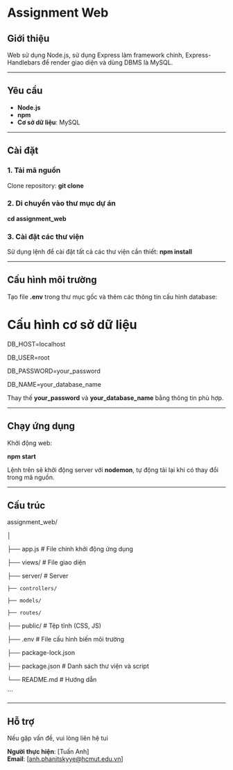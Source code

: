 
# Assignment Web

## Giới thiệu
Web sử dụng Node.js, sử dụng Express làm framework chính, Express-Handlebars để render giao diện và dùng DBMS là MySQL.

---

## Yêu cầu
- **Node.js**
- **npm** 
- **Cơ sở dữ liệu**: MySQL

---

## Cài đặt

### 1. Tải mã nguồn
Clone repository:
**git clone** <repository-url>


### 2. Di chuyển vào thư mục dự án
**cd assignment_web**

### 3. Cài đặt các thư viện
Sử dụng lệnh để cài đặt tất cả các thư viện cần thiết:
**npm install**

---

## Cấu hình môi trường
Tạo file **.env** trong thư mục gốc và thêm các thông tin cấu hình database:

# Cấu hình cơ sở dữ liệu
DB_HOST=localhost

DB_USER=root

DB_PASSWORD=your_password

DB_NAME=your_database_name

Thay thế **your_password** và **your_database_name** bằng thông tin phù hợp.

---

## Chạy ứng dụng

Khởi động web:

**npm start**

Lệnh trên sẽ khởi động server với **nodemon**, tự động tải lại khi có thay đổi trong mã nguồn.

---

## Cấu trúc

assignment_web/

│

├── app.js                  # File chính khởi động ứng dụng

├── views/                  # File giao diện

├── server/                 # Server

    ├── controllers/
    
    ├── models/ 
    
    ├── routes/
    
├── public/                 # Tệp tĩnh (CSS, JS)

├── .env                    # File cấu hình biến môi trường

├── package-lock.json

├── package.json            # Danh sách thư viện và script

└── README.md               # Hướng dẫn

\`\`\`

---

## Hỗ trợ
Nếu gặp vấn đề, vui lòng liên hệ tui

**Người thực hiện**: [Tuấn Anh]  
**Email**: [anh.phanitskyye@hcmut.edu.vn]
